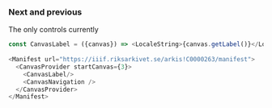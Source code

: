 ### Next and previous
The only controls currently

```js 
const CanvasLabel = ({canvas}) => <LocaleString>{canvas.getLabel()}</LocaleString>;
 
<Manifest url="https://iiif.riksarkivet.se/arkis!C0000263/manifest">
  <CanvasProvider startCanvas={3}>
    <CanvasLabel/>
    <CanvasNavigation />
  </CanvasProvider>
</Manifest>

```
